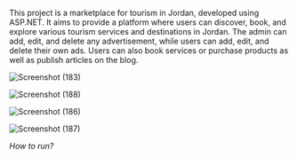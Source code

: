 This project is a marketplace for tourism in Jordan, developed using ASP.NET. It aims to provide a platform where users can discover, book, and explore various tourism services and destinations in Jordan. The admin can add, edit, and delete any advertisement, while users can add, edit, and delete their own ads. Users can also book services or purchase products as 
well as publish articles on the blog.

![Screenshot (183)](https://github.com/adamjaneb/ExploreJordan/assets/149564825/55c0aa43-a425-426b-84fc-6392331d7dfe)

![Screenshot (188)](https://github.com/adamjaneb/ExploreJordan/assets/149564825/72f55b30-9350-4c17-a476-71d27a9244b2)

![Screenshot (186)](https://github.com/adamjaneb/ExploreJordan/assets/149564825/5fcbdede-20a2-49e8-80ad-2918761396d2)

![Screenshot (187)](https://github.com/adamjaneb/ExploreJordan/assets/149564825/3abdd935-0ba5-4dce-8007-5e1aab7fde47)

*How to run?*
